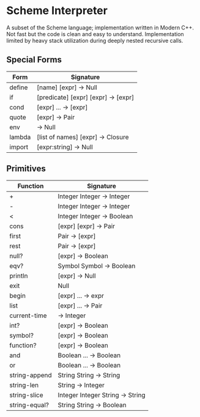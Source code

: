 # Scheme Interpreter

A subset of the Scheme language; implementation written in Modern C++. Not fast but the code is clean and easy to understand. Implementation limited by heavy stack utilization during deeply nested recursive calls.

## Special Forms

| Form | Signature |
| ---- | ----------|
| define| [name] [expr] -> Null |
| if | [predicate] [expr] [expr] -> [expr]|
| cond | [expr] ... -> [expr] |
| quote | [expr] -> Pair |
| env | -> Null |
| lambda | [list of names] [expr] -> Closure|
| import | [expr:string] -> Null|

## Primitives

| Function | Signature |
| ---------- | ----------|
| + | Integer Integer -> Integer |
| - | Integer Integer -> Integer |
| < | Integer Integer -> Boolean |
| cons | [expr] [expr] -> Pair |
| first | Pair -> [expr] |
| rest | Pair -> [expr] |
| null? | [expr] -> Boolean |
| eqv? | Symbol Symbol -> Boolean |
| println | [expr] -> Null |
| exit | Null |
| begin | [expr] ... -> expr |
| list | [expr] ... -> Pair |
| current-time | -> Integer |
| int? | [expr] -> Boolean |
| symbol? | [expr] -> Boolean | 
| function? | [expr] -> Boolean |
| and | Boolean ... -> Boolean |
| or | Boolean ... -> Boolean |
| string-append | String String -> String |
| string-len | String -> Integer |
| string-slice | Integer Integer String -> String|
| string-equal? | String String -> Boolean |
